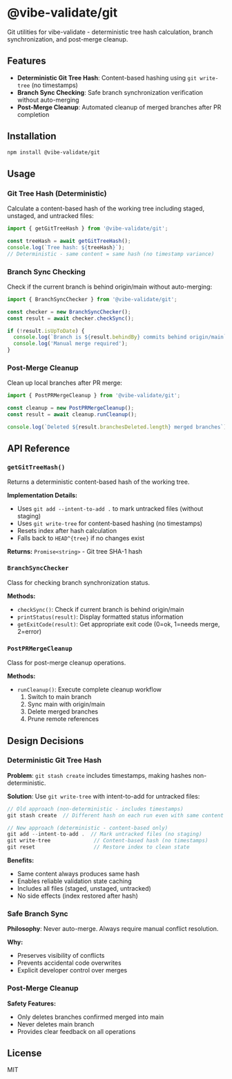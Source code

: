 # @vibe-validate/git

Git utilities for vibe-validate - deterministic tree hash calculation, branch synchronization, and post-merge cleanup.

## Features

- **Deterministic Git Tree Hash**: Content-based hashing using `git write-tree` (no timestamps)
- **Branch Sync Checking**: Safe branch synchronization verification without auto-merging
- **Post-Merge Cleanup**: Automated cleanup of merged branches after PR completion

## Installation

```bash
npm install @vibe-validate/git
```

## Usage

### Git Tree Hash (Deterministic)

Calculate a content-based hash of the working tree including staged, unstaged, and untracked files:

```typescript
import { getGitTreeHash } from '@vibe-validate/git';

const treeHash = await getGitTreeHash();
console.log(`Tree hash: ${treeHash}`);
// Deterministic - same content = same hash (no timestamp variance)
```

### Branch Sync Checking

Check if the current branch is behind origin/main without auto-merging:

```typescript
import { BranchSyncChecker } from '@vibe-validate/git';

const checker = new BranchSyncChecker();
const result = await checker.checkSync();

if (!result.isUpToDate) {
  console.log(`Branch is ${result.behindBy} commits behind origin/main`);
  console.log('Manual merge required');
}
```

### Post-Merge Cleanup

Clean up local branches after PR merge:

```typescript
import { PostPRMergeCleanup } from '@vibe-validate/git';

const cleanup = new PostPRMergeCleanup();
const result = await cleanup.runCleanup();

console.log(`Deleted ${result.branchesDeleted.length} merged branches`);
```

## API Reference

### `getGitTreeHash()`

Returns a deterministic content-based hash of the working tree.

**Implementation Details:**
- Uses `git add --intent-to-add .` to mark untracked files (without staging)
- Uses `git write-tree` for content-based hashing (no timestamps)
- Resets index after hash calculation
- Falls back to `HEAD^{tree}` if no changes exist

**Returns:** `Promise<string>` - Git tree SHA-1 hash

### `BranchSyncChecker`

Class for checking branch synchronization status.

**Methods:**
- `checkSync()`: Check if current branch is behind origin/main
- `printStatus(result)`: Display formatted status information
- `getExitCode(result)`: Get appropriate exit code (0=ok, 1=needs merge, 2=error)

### `PostPRMergeCleanup`

Class for post-merge cleanup operations.

**Methods:**
- `runCleanup()`: Execute complete cleanup workflow
  1. Switch to main branch
  2. Sync main with origin/main
  3. Delete merged branches
  4. Prune remote references

## Design Decisions

### Deterministic Git Tree Hash

**Problem**: `git stash create` includes timestamps, making hashes non-deterministic.

**Solution**: Use `git write-tree` with intent-to-add for untracked files:

```typescript
// Old approach (non-deterministic - includes timestamps)
git stash create  // Different hash on each run even with same content

// New approach (deterministic - content-based only)
git add --intent-to-add .  // Mark untracked files (no staging)
git write-tree              // Content-based hash (no timestamps)
git reset                   // Restore index to clean state
```

**Benefits:**
- Same content always produces same hash
- Enables reliable validation state caching
- Includes all files (staged, unstaged, untracked)
- No side effects (index restored after hash)

### Safe Branch Sync

**Philosophy**: Never auto-merge. Always require manual conflict resolution.

**Why:**
- Preserves visibility of conflicts
- Prevents accidental code overwrites
- Explicit developer control over merges

### Post-Merge Cleanup

**Safety Features:**
- Only deletes branches confirmed merged into main
- Never deletes main branch
- Provides clear feedback on all operations

## License

MIT
